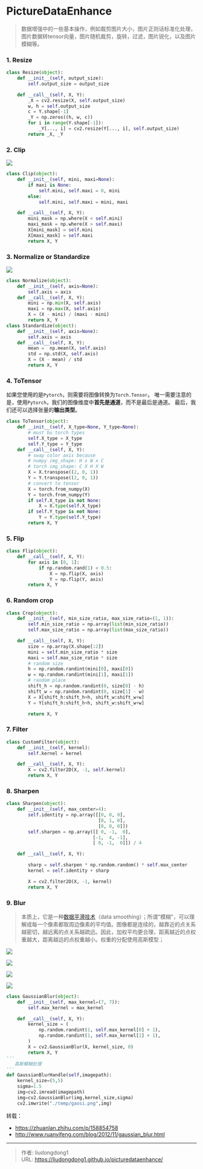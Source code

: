 # PictureDataEnhance


> 数据增强中的一些基本操作，例如裁剪图片大小，图片正则话标准化处理，图片数据转tensor向量，图片随机裁剪，旋转，过滤，图片锐化，以及图片模糊等。

### 1. Resize

```python
class Resize(object):
    def __init__(self, output_size):
        self.output_size = output_size

    def __call__(self, X, Y):
        _X = cv2.resize(X, self.output_size)
        w, h = self.output_size
        c = Y.shape[-1]
        _Y = np.zeros((h, w, c))
        for i in range(Y.shape[-1]):
            _Y[..., i] = cv2.resize(Y[..., i], self.output_size)
        return _X, _Y
```

### 2. Clip

![](https://gitee.com/github-25970295/blogImage/raw/master/img/image-20200814102802185.png)

```python
class Clip(object):
    def __init__(self, mini, maxi=None):
        if maxi is None:
            self.mini, self.maxi = 0, mini
        else:
            self.mini, self.maxi = mini, maxi

    def __call__(self, X, Y):
        mini_mask = np.where(X < self.mini)
        maxi_mask = np.where(X > self.maxi)
        X[mini_mask] = self.mini
        X[maxi_mask] = self.maxi
        return X, Y
```

### 3. Normalize or Standardize

![](https://gitee.com/github-25970295/blogImage/raw/master/img/image-20200814102952673.png)

```python
class Normalize(object):
    def __init__(self, axis=None):
        self.axis = axis
    def __call__(self, X, Y):
        mini = np.min(X, self.axis)
        maxi = np.max(X, self.axis)
        X = (X - mini) / (maxi - mini)
        return X, Y
class Standardize(object):
    def __init__(self, axis=None):
        self.axis = axis
    def __call__(self, X, Y):
        mean =  np.mean(X, self.axis)
        std = np.std(X, self.axis)
        X = (X - mean) / std
        return X, Y
```

### 4. ToTensor

如果您使用的是`Pytorch`，则需要将图像转换为`Torch.Tensor`。 唯一需要注意的是，使用`Pytorch`，我们的图像维度中**首先是通道**，而不是最后是通道。 最后，我们还可以选择张量的**输出类型**。

```python
class ToTensor(object):
    def __init__(self, X_type=None, Y_type=None):
        # must bu torch types
        self.X_type = X_type
        self.Y_type = Y_type
    def __call__(self, X, Y):
        # swap color axis because
        # numpy img_shape: H x W x C
        # torch img_shape: C X H X W
        X = X.transpose((2, 0, 1))
        Y = Y.transpose((2, 0, 1))
        # convert to tensor
        X = torch.from_numpy(X)
        Y = torch.from_numpy(Y)
        if self.X_type is not None:
            X = X.type(self.X_type)
        if self.Y_type is not None:
            Y = Y.type(self.Y_type)
        return X, Y
```

### 5. Flip

```python
class Flip(object):
    def __call__(self, X, Y):
        for axis in [0, 1]:
            if np.random.rand(1) < 0.5:
                X = np.flip(X, axis)
                Y = np.flip(Y, axis)
        return X, Y
```

### 6. Random crop

```python
class Crop(object):
    def __init__(self, min_size_ratio, max_size_ratio=(1, 1)):
        self.min_size_ratio = np.array(list(min_size_ratio))
        self.max_size_ratio = np.array(list(max_size_ratio))

    def __call__(self, X, Y):
        size = np.array(X.shape[:2])
        mini = self.min_size_ratio * size
        maxi = self.max_size_ratio * size
        # random size
        h = np.random.randint(mini[0], maxi[0])
        w = np.random.randint(mini[1], maxi[1])
        # random place
        shift_h = np.random.randint(0, size[0] - h)
        shift_w = np.random.randint(0, size[1] - w)
        X = X[shift_h:shift_h+h, shift_w:shift_w+w]
        Y = Y[shift_h:shift_h+h, shift_w:shift_w+w]

        return X, Y
```

### 7. Filter

```python
class CustomFilter(object):
    def __init__(self, kernel):
        self.kernel = kernel

    def __call__(self, X, Y):
        X = cv2.filter2D(X, -1, self.kernel)
        return X, Y
```

### 8. Sharpen

```python
class Sharpen(object):
    def __init__(self, max_center=4):
        self.identity = np.array([[0, 0, 0],
                                  [0, 1, 0],
                                  [0, 0, 0]])
        self.sharpen = np.array([[ 0, -1,  0],
                                [-1,  4, -1],
                                [ 0, -1,  0]]) / 4

    def __call__(self, X, Y):

        sharp = self.sharpen * np.random.random() * self.max_center
        kernel = self.identity + sharp

        X = cv2.filter2D(X, -1, kernel)
        return X, Y
```

### 9. Blur

> 本质上，它是一种[数据平滑技术](http://en.wikipedia.org/wiki/Smoothing)（data smoothing）；所谓"模糊"，可以理解成每一个像素都取周边像素的平均值。图像都是连续的，越靠近的点关系越密切，越远离的点关系越疏远。因此，加权平均更合理，距离越近的点权重越大，距离越远的点权重越小。权重的分配使用高斯模型；

![](https://gitee.com/github-25970295/blogImage/raw/master/img/image-20201027094643798.png)

![](https://gitee.com/github-25970295/blogImage/raw/master/img/image-20201027094436977.png)

![](https://gitee.com/github-25970295/blogImage/raw/master/img/image-20201027094542433.png)

![](https://gitee.com/github-25970295/blogImage/raw/master/img/image-20201027094506667.png)

```python
class GaussianBlur(object):
    def __init__(self, max_kernel=(7, 7)):
        self.max_kernel = max_kernel

    def __call__(self, X, Y):
        kernel_size = (
            np.random.randint(1, self.max_kernel[0] + 1),
            np.random.randint(1, self.max_kernel[1] + 1),
        )
        X = cv2.GaussianBlur(X, kernel_size, 0)
        return X, Y
'''
   高斯模糊处理
'''
def GaussianBlurHandle(self,imagepath):
    kernel_size=(5,5)
    sigma=1.5
    img=cv2.imread(imagepath)
    img=cv2.GaussianBlur(img,kernel_size,sigma)
    cv2.imwrite("./temp/gaosi.png",img)
```

转载：

- https://zhuanlan.zhihu.com/p/158854758
- http://www.ruanyifeng.com/blog/2012/11/gaussian_blur.html



---

> 作者: liudongdong1  
> URL: https://liudongdong1.github.io/picturedataenhance/  

